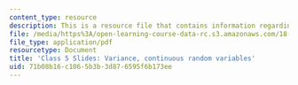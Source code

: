 ```yaml
---
content_type: resource
description: This is a resource file that contains information regarding class 5 cont.
file: /media/https%3A/open-learning-course-data-rc.s3.amazonaws.com/18-05-introduction-to-probability-and-statistics-spring-2014/71b08b16c1065b3b3d876595f6b173ee_MIT18_05S14_cl5cont_slides.pdf
file_type: application/pdf
resourcetype: Document
title: 'Class 5 Slides: Variance, continuous random variables'
uid: 71b08b16-c106-5b3b-3d87-6595f6b173ee
---
```

